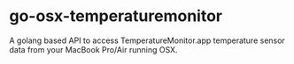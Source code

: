 go-osx-temperaturemonitor
=========================

A golang based API to access TemperatureMonitor.app temperature sensor data from your MacBook Pro/Air running OSX.
